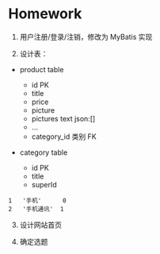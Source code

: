# Homework

1. 用户注册/登录/注销，修改为 MyBatis 实现

2. 设计表：
- product table
    - id PK
    - title
    - price
    - picture
    - pictures text json:[]
    - ...
    - category_id 类别 FK
    
- category table
    - id PK
    - title
    - superId
```
1   '手机'      0
2   '手机通讯'  1
```    
3. 设计网站首页

4. 确定选题